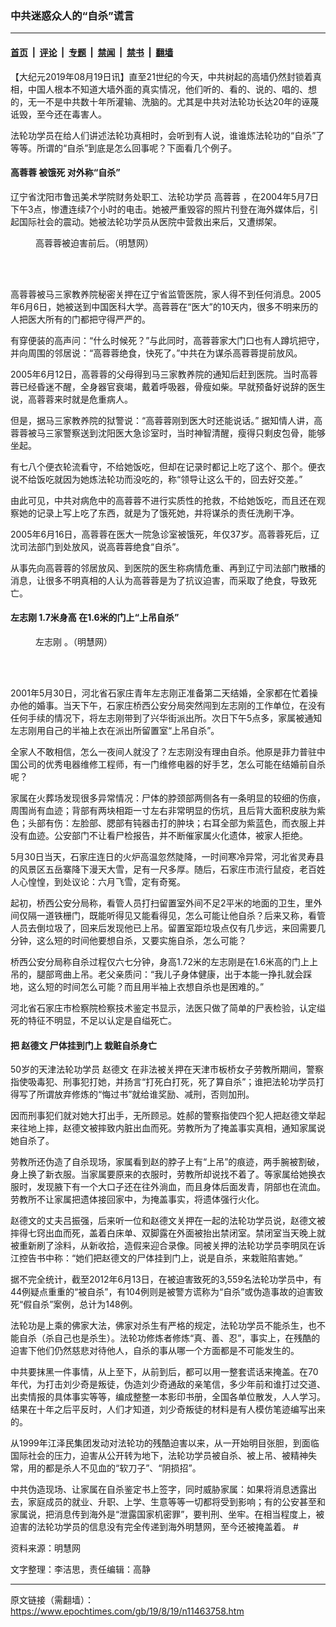 ### 中共迷惑众人的“自杀”谎言

---

#### [首页](../../../..?n11463758) &nbsp;|&nbsp; [评论](../../../../../epoch-comment?n11463758) &nbsp;|&nbsp; [专题](../../../../../epoch-special?n11463758) &nbsp;|&nbsp; [禁闻](../../../../../epoch-news?n11463758) &nbsp;|&nbsp; [禁书](../../../../../books?n11463758) &nbsp;|&nbsp; [翻墙](https://github.com/gfw-breaker/nogfw/blob/master/README.md?n11463758)


<div class="post_content" id="artbody" itemprop="articleBody">
 <!-- article content begin -->
 <p>
  【大纪元2019年08月19日讯】直至21世纪的今天，中共树起的高墙仍然封锁着真相，中国人根本不知道大墙外面的真实情况，他们听的、看的、说的、唱的、想的，无一不是中共数十年所灌输、洗脑的。尤其是中共对法轮功长达20年的诬蔑诋毁，至今还在毒害人。
 </p>
 <p>
  法轮功学员在给人们讲述法轮功真相时，会听到有人说，谁谁炼法轮功的“自杀”了等等。所谓的“自杀”到底是怎么回事呢？下面看几个例子。
 </p>
 <h4>
  <b>
   <ok href="https://www.epochtimes.com/gb/tag/%E9%AB%98%E8%93%89%E8%93%89.html">
    高蓉蓉
   </ok>
   被饿死 对外称“自杀”
  </b>
 </h4>
 <p>
  辽宁省沈阳市鲁迅美术学院财务处职工、法轮功学员
  <ok href="https://www.epochtimes.com/gb/tag/%E9%AB%98%E8%93%89%E8%93%89.html">
   高蓉蓉
  </ok>
  ，在2004年5月7日下午3点，惨遭连续7个小时的电击。她被严重毁容的照片刊登在海外媒体后，引起国际社会的震动。她被法轮功学员从医院中营救出来后，又遭绑架。
 </p>
 <figure aria-describedby="caption-attachment-11463775" class="wp-caption aligncenter" id="attachment_11463775" style="width: 332px">
  <ok href="https://i.epochtimes.com/assets/uploads/2019/08/2019-8-18-215200-0.jpg" target="_blank">
   <img alt="" class="wp-image-11463775" src="https://i.epochtimes.com/assets/uploads/2019/08/2019-8-18-215200-0.jpg"/>
  </ok>
  <br/><figcaption class="wp-caption-text" id="caption-attachment-11463775">
   高蓉蓉被迫害前后。（明慧网）
  </figcaption><br/>
 </figure><br/>
 <p>
  高蓉蓉被马三家教养院秘密关押在辽宁省监管医院，家人得不到任何消息。2005年6月6日，她被送到中国医科大学。高蓉蓉在“医大”的10天内，很多不明来历的人把医大所有的门都把守得严严的。
 </p>
 <p>
  有穿便装的高声问：“什么时候死？”与此同时，高蓉蓉家大门口也有人蹲坑把守，并向周围的邻居说：“高蓉蓉绝食，快死了。”中共在为谋杀高蓉蓉提前放风。
 </p>
 <p>
  2005年6月12日，高蓉蓉的父母得到马三家教养院的通知后赶到医院。当时高蓉蓉已经昏迷不醒，全身器官衰竭，戴着呼吸器，骨瘦如柴。早就预备好说辞的医生说，高蓉蓉来时就是危重病人。
 </p>
 <p>
  但是，据马三家教养院的狱警说：“高蓉蓉刚到医大时还能说话。” 据知情人讲，高蓉蓉被马三家警察送到沈阳医大急诊室时，当时神智清醒，瘦得只剩皮包骨，能够坐起。
 </p>
 <p>
  有七八个便衣轮流看守，不给她饭吃，但却在记录时都记上吃了这个、那个。便衣说不给饭吃就因为她炼法轮功而没吃的，称“领导让这么干的，回去好交差。”
 </p>
 <p>
  由此可见，中共对病危中的高蓉蓉不进行实质性的抢救，不给她饭吃，而且还在观察她的记录上写上吃了东西，就是为了饿死她，并将谋杀的责任洗刷干净。
 </p>
 <p>
  2005年6月16日，高蓉蓉在医大一院急诊室被饿死，年仅37岁。高蓉蓉死后，辽沈司法部门到处放风，说高蓉蓉绝食“自杀”。
 </p>
 <p>
  从事先向高蓉蓉的邻居放风、到医院的医生称病情危重、再到辽宁司法部门散播的消息，让很多不明真相的人认为高蓉蓉是为了抗议迫害，而采取了绝食，导致死亡。
 </p>
 <h4>
  <b>
   <ok href="https://www.epochtimes.com/gb/tag/%E5%B7%A6%E5%BF%97%E5%88%9A.html">
    左志刚
   </ok>
   1.7米身高 在1.6米的门上“上吊自杀”
  </b>
 </h4>
 <figure aria-describedby="caption-attachment-11463779" class="wp-caption aligncenter" id="attachment_11463779" style="width: 411px">
  <ok href="https://i.epochtimes.com/assets/uploads/2019/08/2019-8-18-215200-1.jpg" target="_blank">
   <img alt="" class="wp-image-11463779" src="https://i.epochtimes.com/assets/uploads/2019/08/2019-8-18-215200-1.jpg"/>
  </ok>
  <br/><figcaption class="wp-caption-text" id="caption-attachment-11463779">
   <ok href="https://www.epochtimes.com/gb/tag/%E5%B7%A6%E5%BF%97%E5%88%9A.html">
    左志刚
   </ok>
   。（明慧网）
  </figcaption><br/>
 </figure><br/>
 <p>
  2001年5月30日，河北省石家庄青年左志刚正准备第二天结婚，全家都在忙着操办他的婚事。当天下午，石家庄桥西公安分局突然闯到左志刚的工作单位，在没有任何手续的情况下，将左志刚带到了兴华街派出所。次日下午5点多，家属被通知左志刚用自己的半袖上衣在派出所留置室“上吊自杀”。
 </p>
 <p>
  全家人不敢相信，怎么一夜间人就没了？左志刚没有理由自杀。他原是菲力普驻中国公司的优秀电器维修工程师，有一门维修电器的好手艺，怎么可能在结婚前自杀呢？
 </p>
 <p>
  家属在火葬场发现很多异常情况：尸体的脖颈部两侧各有一条明显的较细的伤痕，周围尚有血迹；背部有两块相距一寸左右非常明显的伤坑，且后背大面积皮肤为紫色；头部有伤：左脸部、腮部有钝器击打的肿块；右耳全部为紫蓝色，而衣服上并没有血迹。公安部门不让看尸检报告，并不断催家属火化遗体，被家人拒绝。
 </p>
 <p>
  5月30日当天，石家庄连日的火炉高温忽然陡降，一时间寒冷异常，河北省灵寿县的风景区五岳寨降下漫天大雪，足有一尺多厚。随后，石家庄市流行鼠疫，老百姓人心惶惶，到处议论：六月飞雪，定有奇冤。
 </p>
 <p>
  起初，桥西公安分局称，看管人员打扫留置室外间不足2平米的地面的卫生，里外间仅隔一道铁栅门，既能听得见又能看得见，怎么可能让他自杀？后来又称，看管人员去倒垃圾了，回来后发现他已上吊。留置室距垃圾点仅有几步远，来回需要几分钟，这么短的时间他要想自杀，又要实施自杀，怎么可能？
 </p>
 <p>
  桥西公安分局称自杀过程仅六七分钟，身高1.72米的左志刚是在1.6米高的门上上吊的，腿部弯曲上吊。老父亲质问：“我儿子身体健康，出于本能一挣扎就会踩地，这么短的时间怎么可能？而且用半袖上衣想自杀也是困难的。”
 </p>
 <p>
  河北省石家庄市检察院检察技术鉴定书显示，法医只做了简单的尸表检验，认定缢死的特征不明显，不足以认定是自缢死亡。
 </p>
 <h4>
  <b>
   把
   <ok href="https://www.epochtimes.com/gb/tag/%E8%B5%B5%E5%BE%B7%E6%96%87.html">
    赵德文
   </ok>
   尸体挂到门上 栽赃自杀身亡
  </b>
 </h4>
 <p>
  50岁的天津法轮功学员
  <ok href="https://www.epochtimes.com/gb/tag/%E8%B5%B5%E5%BE%B7%E6%96%87.html">
   赵德文
  </ok>
  在非法被关押在天津市板桥女子劳教所期间，警察指使吸毒犯、刑事犯打她，并扬言“打死白打死，死了算自杀”；谁把法轮功学员打得写了所谓放弃修炼的“悔过书”就给谁奖励、减刑，否则加刑。
 </p>
 <p>
  因而刑事犯们就对她大打出手，无所顾忌。姓郝的警察指使四个犯人把赵德文举起来往地上摔，赵德文被摔致内脏出血而死。劳教所为了掩盖事实真相，通知家属说她自杀了。
 </p>
 <p>
  劳教所还伪造了自杀现场，家属看到赵的脖子上有“上吊”的痕迹，两手腕被割破，身上换了新衣服。当家属要原来的衣服时，劳教所却说找不着了。等家属给她换衣服时，发现腋下有一个大口子还在往外淌血，而且身体后面发青，阴部也在流血。劳教所不让家属把遗体接回家中，为掩盖事实，将遗体强行火化。
 </p>
 <p>
  赵德文的丈夫吕振强，后来听一位和赵德文关押在一起的法轮功学员说，赵德文被摔得七窍出血而死，盖着白床单、双脚露在外面被抬出禁闭室。禁闭室当天晚上就被重新刷了涂料，从新收拾，造假来迎合录像。同被关押的法轮功学员李明凤在诉江控告书中称：“她们把赵德文的尸体挂到门上，说是自杀，来栽赃陷害她。”
 </p>
 <p>
  据不完全统计，截至2012年6月13日，在被迫害致死的3,559名法轮功学员中，有44例疑点重重的“被自杀”，有104例则是被警方谎称为“自杀”或伪造事故的迫害致死“假自杀”案例，总计为148例。
 </p>
 <p>
  法轮功是上乘的佛家大法，佛家对杀生有严格的规定，法轮功学员不能杀生，也不能自杀（杀自己也是杀生）。法轮功修炼者修炼“真、善、忍”，事实上，在残酷的迫害下他们仍然慈悲对待他人，自杀的事从哪一个方面都是不可能发生的。
 </p>
 <p>
  中共要抹黑一件事情，从上至下，从前到后，都可以用一整套谎话来掩盖。在70年代，为打击刘少奇是叛徒，伪造刘少奇通敌的亲笔信，多少年前和谁打过交道、出卖情报的具体事实等等，编成整整一本影印书册，全国各单位散发，人人学习。结果在十年之后平反时，人们才知道，刘少奇叛徒的材料是有人模仿笔迹编写出来的。
 </p>
 <p>
  从1999年江泽民集团发动对法轮功的残酷迫害以来，从一开始明目张胆，到面临国际社会的压力，迫害从公开转为地下，法轮功学员被自杀、被上吊、被精神失常，用的都是杀人不见血的“软刀子”、“阴损招”。
 </p>
 <p>
  中共伪造现场、让家属在自杀鉴定书上签字，同时威胁家属：如果将消息透露出去，家庭成员的就业、升职、上学、生意等等一切都将受到影响；有的公安甚至和家属说，把消息传到海外是“泄露国家机密罪”，要判刑、坐牢。在相当程度上，被迫害的法轮功学员的信息没有完全传递到海外明慧网，至今还被掩盖着。 #
 </p>
 <p>
  资料来源：明慧网
 </p>
 <p>
  文字整理：李洁思，责任编辑：高静
 </p>
 <!-- article content end -->
 <div id="below_article_ad">
 </div>
</div>


---

原文链接（需翻墙）：https://www.epochtimes.com/gb/19/8/19/n11463758.htm